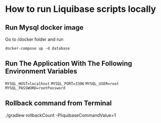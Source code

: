 # How to run Liquibase scripts locally

## Run Mysql docker image
Go to /docker folder and run

`docker-compose up -d database`

## Run The Application With The Following Environment Variables

`MYSQL_HOST=localhost` 
`MYSQL_PORT=3306` 
`MYSQL_USER=root` 
`MYSQL_PASSWORD=rootPassword`

## Rollback command from Terminal
./gradlew rollbackCount -PliquibaseCommandValue=1
